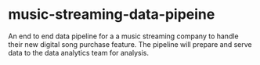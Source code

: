 # music-streaming-data-pipeine
An end to end data pipeline for a a music streaming company to handle their new digital song purchase feature. The pipeline will prepare and serve data to the data analytics team for analysis.
